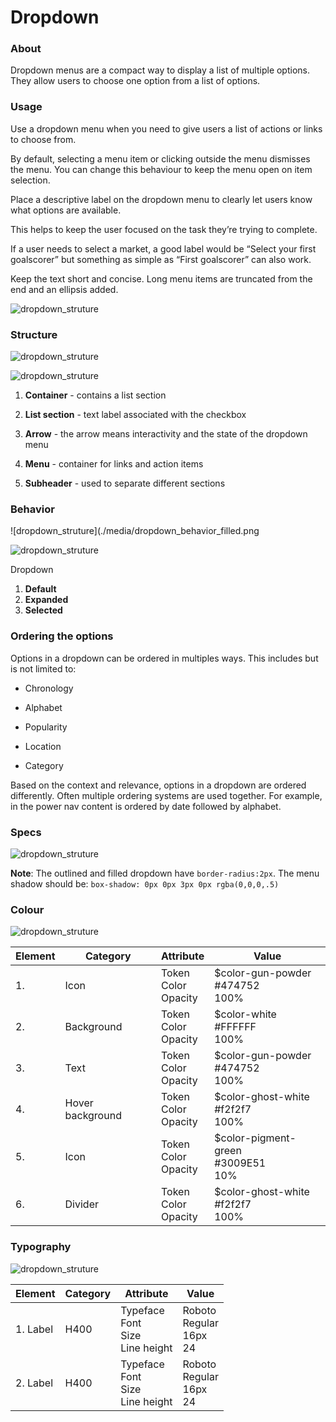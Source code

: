 # Dropdown



### About 

Dropdown menus are a compact way to display a list of multiple options. They allow users to choose one option from a list of options.

###  

### Usage 

Use a dropdown menu when you need to give users a list of actions or links to choose from.

By default, selecting a menu item or clicking outside the menu dismisses the menu. You can change this behaviour to keep the menu open on item selection.

Place a descriptive label on the dropdown menu to clearly let users know what options are available.

This helps to keep the user focused on the task they’re trying to complete.

If a user needs to select a market, a good label would be “Select your first goalscorer” but something as simple as “First goalscorer” can also work.

Keep the text short and concise. Long menu items are truncated from the end and an ellipsis added.

![dropdown_struture](./media/dropdown_usage.png)



### Structure

![dropdown_struture](./media/dropdown_struture.png)

![dropdown_struture](./media/dropdown_struture_subheaders.png)

1. **Container** - contains a list section
2. **List section** - text label associated with the checkbox
3. **Arrow** - the arrow means interactivity and the state of the dropdown menu

4. **Menu** - container for links and action items 

5. **Subheader** -  used to separate different sections





### Behavior

![dropdown_struture](./media/dropdown_behavior_filled.png

![dropdown_struture](./media/dropdown_behavior.png)

Dropdown 

1. **Default** 
2. **Expanded** 
3. **Selected**



### Ordering the options

Options in a dropdown can be ordered in multiples ways. This includes but is not limited to: 

- Chronology

- Alphabet

- Popularity

- Location

- Category

Based on the context and relevance, options in a dropdown are ordered differently. Often multiple ordering systems are used together. For example, in the power nav content is ordered by date followed by alphabet.



### Specs

![dropdown_struture](./media/dropdown_specs.png)

**Note**: The outlined and filled dropdown have `border-radius:2px`. The menu shadow should be: `box-shadow: 0px 0px 3px 0px rgba(0,0,0,.5)`



### Colour

![dropdown_struture](./media/dropdown_colour.png)

| Element | Category         | Attribute                     | Value                                       |
| ------- | ---------------- | ----------------------------- | ------------------------------------------- |
| 1.      | Icon             | Token<br />Color<br />Opacity | $color-gun-powder<br />#474752<br />100%    |
| 2.      | Background       | Token<br />Color<br />Opacity | $color-white<br />#FFFFFF<br />100%         |
| 3.      | Text             | Token<br />Color<br />Opacity | $color-gun-powder<br />#474752<br />100%    |
| 4.      | Hover background | Token<br />Color<br />Opacity | $color-ghost-white<br />#f2f2f7<br />100%   |
| 5.      | Icon             | Token<br />Color<br />Opacity | $color-pigment-green<br />#3009E51<br />10% |
| 6.      | Divider          | Token<br />Color<br />Opacity | $color-ghost-white<br />#f2f2f7<br />100%   |



### Typography

![dropdown_struture](./media/dropdown_typography.png)

| Element  | Category | Attribute                                     | Value                                  |
| -------- | -------- | --------------------------------------------- | -------------------------------------- |
| 1. Label | H400     | Typeface<br />Font<br />Size<br />Line height | Roboto <br />Regular<br />16px<br />24 |
| 2. Label | H400     | Typeface<br />Font<br />Size<br />Line height | Roboto <br />Regular<br />16px<br />24 |
